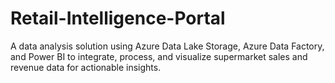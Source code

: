 # Retail-Intelligence-Portal
A data analysis solution using Azure Data Lake Storage, Azure Data Factory, and Power BI to integrate, process, and visualize supermarket sales and revenue data for actionable insights.
